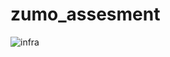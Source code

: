 # zumo_assesment

![infra](https://github.com/Yb2411/zumo_assesment/assets/132000325/768575ec-fc7f-429c-8ae2-23ed8d44d28c)
